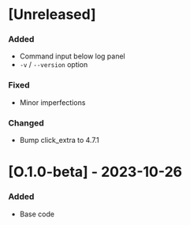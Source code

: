 # [Unreleased]

### Added
- Command input below log panel
- `-v` / `--version` option

### Fixed
- Minor imperfections

### Changed
- Bump click_extra to 4.7.1

# [O.1.0-beta] - 2023-10-26

### Added 

- Base code